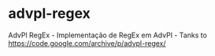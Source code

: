 # advpl-regex
AdvPl RegEx  - Implementação de RegEx em AdvPl - Tanks to https://code.google.com/archive/p/advpl-regex/
